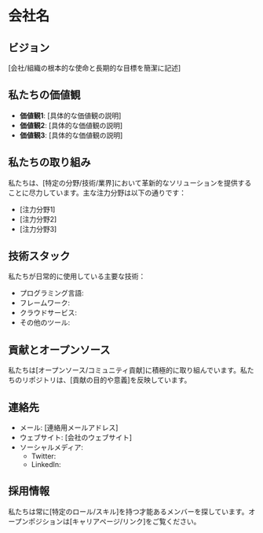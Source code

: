 # 会社名

## ビジョン

[会社/組織の根本的な使命と長期的な目標を簡潔に記述]

## 私たちの価値観

- **価値観1**: [具体的な価値観の説明]
- **価値観2**: [具体的な価値観の説明]
- **価値観3**: [具体的な価値観の説明]

## 私たちの取り組み

私たちは、[特定の分野/技術/業界]において革新的なソリューションを提供することに尽力しています。主な注力分野は以下の通りです：

- [注力分野1]
- [注力分野2]
- [注力分野3]

## 技術スタック

私たちが日常的に使用している主要な技術：

- プログラミング言語: 
- フレームワーク: 
- クラウドサービス: 
- その他のツール: 

## 貢献とオープンソース

私たちは[オープンソース/コミュニティ貢献]に積極的に取り組んでいます。私たちのリポジトリは、[貢献の目的や意義]を反映しています。

## 連絡先

- メール: [連絡用メールアドレス]
- ウェブサイト: [会社のウェブサイト]
- ソーシャルメディア: 
  - Twitter: 
  - LinkedIn: 

## 採用情報

私たちは常に[特定のロール/スキル]を持つ才能あるメンバーを探しています。オープンポジションは[キャリアページ/リンク]をご覧ください。
